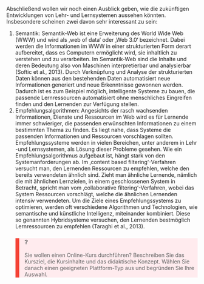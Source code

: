 <!-- filename: 07_Ausblick.md -->
<!-- title: Ausblick -->

Abschließend wollen wir noch einen Ausblick geben, wie die zukünftigen Entwicklungen von Lehr- und Lernsystemen aussehen könnten. Insbesondere scheinen zwei davon sehr interessant zu sein:

1. Semantik: Semantik-Web ist eine Erweiterung des World Wide Web (WWW) und wird als ‚web of data‘ oder ‚Web 3.0‘ bezeichnet. Dabei werden die Informationen im WWW in einer strukturierten Form derart aufbereitet, dass es Computern ermöglicht wird, sie inhaltlich zu verstehen und zu verarbeiten. Im Semantik-Web sind die Inhalte und deren Bedeutung also von Maschinen interpretierbar und analysierbar (Softic et al., 2013). Durch Verknüpfung und Analyse der strukturierten Daten können aus den bestehenden Daten automatisiert neue Informationen generiert und neue Erkenntnisse gewonnen werden. Dadurch ist es zum Beispiel möglich, intelligente Systeme zu bauen, die passende Lernressourcen automatisiert ohne menschliches Eingreifen finden und den Lernenden zur Verfügung stellen.
2. Empfehlungsalgorithmen: Angesichts der rasch wachsenden Informationen, Dienste und Ressourcen im Web wird es für Lernende immer schwieriger, die passenden erwünschten Informationen zu einem bestimmten Thema zu finden. Es liegt nahe, dass Systeme die passenden Informationen und Ressourcen vorschlagen sollten. Empfehlungssysteme werden in vielen Bereichen, unter anderem in Lehr -und Lernsystemen, als Lösung dieser Probleme gesehen. Wie ein Empfehlungsalgorithmus aufgebaut ist, hängt stark von den Systemanforderungen ab. Im ‚content based filtering‘-Verfahren versucht man, den Lernenden Ressourcen zu empfehlen, welche den bereits verwendeten ähnlich sind. Zieht man ähnliche Lernende, nämlich die mit ähnlichen Lernzielen, in einem geschlossenen System in Betracht, spricht man vom ‚collaborative filtering‘-Verfahren, wobei das System Ressourcen vorschlägt, welche die ähnlichen Lernenden intensiv verwendeten. Um die Ziele eines Empfehlungssystems zu optimieren, werden oft verschiedene Algorithmen und Technologien, wie semantische und künstliche Intelligenz, miteinander kombiniert. Diese so genannten Hybridsysteme versuchen, den Lernenden bestmöglich Lernressourcen zu empfehlen (Taraghi et al., 2013).

<blockquote style="background: #FFEBEE; border-left: 10px solid #F44336">

### ?

Sie wollen einen Online-Kurs durchführen? Beschreiben Sie das Kursziel, die Kursinhalte und das didaktische Konzept. Wählen Sie danach einen geeigneten Plattform-Typ aus und begründen Sie Ihre Auswahl.

</blockquote>
